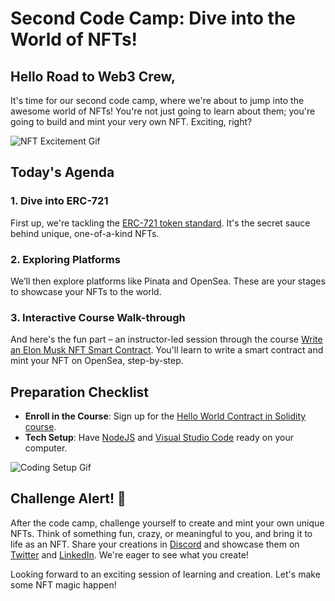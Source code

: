 # Second Code Camp: Dive into the World of NFTs!

## Hello Road to Web3 Crew,

It's time for our second code camp, where we're about to jump into the awesome world of NFTs! You're not just going to learn about them; you're going to build and mint your very own NFT. Exciting, right?

![NFT Excitement Gif](https://media0.giphy.com/media/dYZuqJLDVsWMLWyIxJ/giphy.gif?cid=7941fdc6iurotivli45z7uejlwurbnppexrjtfr1peeunmg4&ep=v1_gifs_search&rid=giphy.gif&ct=g)

## Today's Agenda

### 1. Dive into ERC-721
First up, we're tackling the [ERC-721 token standard](https://metaschool.so/articles/erc-721-tokens/). It's the secret sauce behind unique, one-of-a-kind NFTs.

### 2. Exploring Platforms
We’ll then explore platforms like Pinata and OpenSea. These are your stages to showcase your NFTs to the world.

### 3. Interactive Course Walk-through
And here's the fun part – an instructor-led session through the course [Write an Elon Musk NFT Smart Contract](https://metaschool.so/courses/how-to-write-a-smart-contract-and-mint-elon-musk-nft-on-opensea?utm_campaign=codecamp2&utm_source=luma&utm_medium=email). You'll learn to write a smart contract and mint your NFT on OpenSea, step-by-step.

## Preparation Checklist

- **Enroll in the Course**: Sign up for the [Hello World Contract in Solidity course](https://metaschool.so/courses/writing-your-first-hello-world-contract-in-solidity).
- **Tech Setup**: Have [NodeJS](https://nodejs.org/en) and [Visual Studio Code](https://code.visualstudio.com/download) ready on your computer.

![Coding Setup Gif](https://media0.giphy.com/media/KbvZsN07K9Hy9ZoyR7/giphy.gif?cid=7941fdc6pua4pbxacrv2ssjxdngrgdidwdw0d9fgwity8x3l&ep=v1_gifs_search&rid=giphy.gif&ct=g)

## Challenge Alert! 🚀

After the code camp, challenge yourself to create and mint your own unique NFTs. Think of something fun, crazy, or meaningful to you, and bring it to life as an NFT. Share your creations in [Discord](https://discord.com/invite/vbVMUwXWgc) and showcase them on [Twitter](https://twitter.com/0xmetaschool) and [LinkedIn](https://www.linkedin.com/company/0xmetaschool/). We're eager to see what you create!

Looking forward to an exciting session of learning and creation. Let's make some NFT magic happen!
